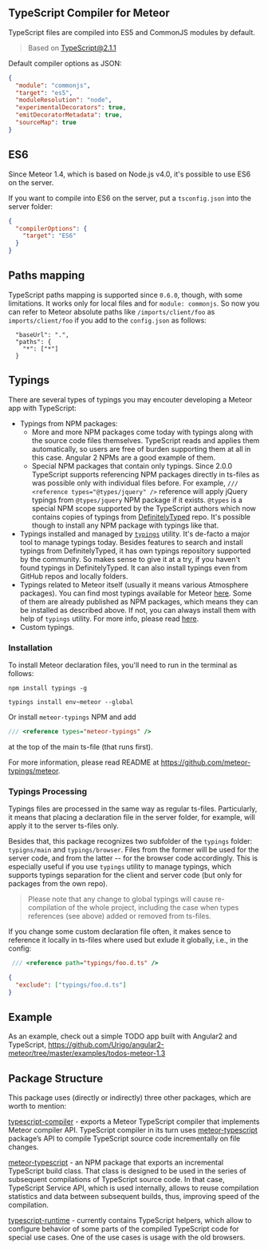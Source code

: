 ## TypeScript Compiler for Meteor

TypeScript files are compiled into ES5 and CommonJS modules by default.

> Based on TypeScript@2.1.1

Default compiler options as JSON:
````json
{
  "module": "commonjs",
  "target": "es5",
  "moduleResolution": "node",
  "experimentalDecorators": true,
  "emitDecoratorMetadata": true,
  "sourceMap": true
}
````
## ES6

Since Meteor 1.4, which is based on Node.js v4.0, it's possible to use ES6 on the server.

If you want to compile into ES6 on the server, put a `tsconfig.json` into the server folder:
```json
{
  "compilerOptions": {
    "target": "ES6"
  }
}
```

## Paths mapping

TypeScript paths mapping is supported since `0.6.0`, though,
with some limitations. It works only for local files and for `module: commonjs`.
So now you can refer to Meteor absolute paths like `/imports/client/foo`
as `imports/client/foo` if you add to the `config.json` as follows:
```
  "baseUrl": ".",
  "paths": {
    "*": ["*"]
  }
```

## Typings

There are several types of typings you may encouter developing a Meteor app with TypeScript:
* Typings from NPM packages:
   * More and more NPM packages come today with typings along with the source code files themselves.
      TypeScript reads and applies them automatically, so users are free of burden supporting them
      at all in this case. Angular 2 NPMs are a good example of them.
   * Special NPM packages that contain only typings.
      Since 2.0.0 TypeScript supports referencing NPM packages directly in ts-files as was possible only with individual files before.
      For example, `/// <reference types="@types/jquery" />` reference will apply jQuery typings from `@types/jquery` NPM package if it
      exists. `@types` is a special NPM scope supported by the TypeScript authors which now
      contains copies of typings from [DefinitelyTyped](https://github.com/DefinitelyTyped/DefinitelyTyped)
      repo. It's possible though to install any NPM package with typings like that.
* Typings installed and managed by [`typings`](https://github.com/typings/typings) utility.
   It's de-facto a major tool to manage typings today. Besides features to
   search and install typings from DefinitelyTyped, it has own typings repository supported by the community.
   So makes sense to give it at a try, if you haven't found typings in DefinitelyTyped.
   It can also install typings even from GitHub repos and locally folders.
* Typings related to Meteor itself (usually it means various Atmosphere packages).
   You can find most typings available for Meteor [here](https://github.com/meteor-typings).
   Some of them are already published as NPM packages, which means they can be installed 
   as described above. If not, you can always install them with help of `typings` utility.
   For more info, please read [here](https://github.com/meteor-typings/meteor).
* Custom typings.

### Installation

To install Meteor declaration files, you'll need to run in the terminal as follows:
````
npm install typings -g

typings install env~meteor --global
````

Or install `meteor-typings` NPM and add
```ts
/// <reference types="meteor-typings" />
```
at the top of the main ts-file (that runs first).

For more information, please read README at https://github.com/meteor-typings/meteor.

### Typings Processing

Typings files are processed in the same way as regular ts-files. 
Particularly, it means that placing a declaration file in the server folder,
for example, will apply it to the server ts-files only.

Besides that, this package recognizes two subfolder of the `typings` folder:
`typigns/main` and `typings/browser`. Files from the former will be used for the server
code, and from the latter -- for the browser code accordingly.
This is especially useful if you use `typings` utility to manage typings,
which supports typings separation for the client and server code
(but only for packages from the own repo).

> Please note that any change to global typings will cause re-compilation of the whole project,
> including the case when types references (see above) added or removed from ts-files.

If you change some custom declaration file often, it makes sence to reference it locally in ts-files where used
but exlude it globally, i.e., in the config:
```ts
 /// <reference path="typings/foo.d.ts" />
```
```json
{
  "exclude": ["typings/foo.d.ts"]
}
```

## Example

As an example, check out a simple TODO app built with Angular2 and TypeScript,
https://github.com/Urigo/angular2-meteor/tree/master/examples/todos-meteor-1.3

## Package Structure

This package uses (directly or indirectly) three other packages, which are worth to mention:

[typescript-compiler](https://github.com/barbatus/typescript-compiler) - exports a Meteor TypeScript compiler that implements Meteor compiler API. TypeScript compiler in its turn uses [meteor-typescript](https://github.com/barbatus/meteor-typescript) package’s API
to compile TypeScript source code incrementally on file changes.

[meteor-typescript](https://github.com/barbatus/meteor-typescript) - an NPM package that exports an incremental TypeScript build class.
That class is designed to be used in the series of subsequent compilations of TypeScript source code. In that case, TypeScript Service API, which is used internally, allows to reuse compilation statistics and data between subsequent builds, thus, improving speed of the compilation.

[typescript-runtime](https://github.com/barbatus/typescript-runtime) - currently contains TypeScript helpers,
which allow to configure behavior of some parts of the compiled TypeScript code for special use cases. One of the use cases is usage with the old browsers.
